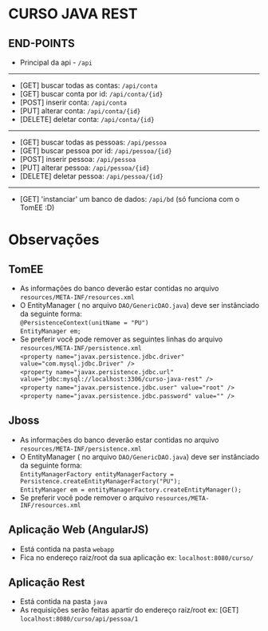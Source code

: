 # CURSO JAVA REST

## END-POINTS

- Principal da api - `/api`
***
- [GET] buscar todas as contas: `/api/conta` <br>
- [GET] buscar conta por id: `/api/conta/{id}` <br>
- [POST] inserir conta: `/api/conta` <br>
- [PUT] alterar conta: `/api/conta/{id}` <br>
- [DELETE] deletar conta: `/api/conta/{id}` <br>
***
- [GET] buscar todas as pessoas: `/api/pessoa` <br>
- [GET] buscar pessoa por id: `/api/pessoa/{id}` <br>
- [POST] inserir pessoa: `/api/pessoa` <br>
- [PUT] alterar pessoa: `/api/pessoa/{id}` <br>
- [DELETE] deletar pessoa: `/api/pessoa/{id}` <br>
***
- [GET] 'instanciar' um banco de dados: `/api/bd` (só funciona com o TomEE :D)

# Observações

## TomEE

- As informações do banco deverão estar contidas no arquivo `resources/META-INF/resources.xml`<br>
- O EntityManager ( no arquivo `DAO/GenericDAO.java`) deve ser instânciado da seguinte forma: <br> `@PersistenceContext(unitName = "PU")` <br> `EntityManager em;`
- Se preferir você pode remover as seguintes linhas do arquivo `resources/META-INF/persistence.xml` <br> `<property name="javax.persistence.jdbc.driver" value="com.mysql.jdbc.Driver" />` <br> `<property name="javax.persistence.jdbc.url" value="jdbc:mysql://localhost:3306/curso-java-rest" />` <br> `<property name="javax.persistence.jdbc.user" value="root" />` <br> `<property name="javax.persistence.jdbc.password" value="" />`<br>


## Jboss

- As informações do banco deverão estar contidas no arquivo `resources/META-INF/persistence.xml`
- O EntityManager ( no arquivo `DAO/GenericDAO.java`) deve ser instânciado da seguinte forma: <br> `EntityManagerFactory entityManagerFactory = Persistence.createEntityManagerFactory("PU");` <br> `EntityManager em = entityManagerFactory.createEntityManager();`
- Se preferir você pode remover o arquivo `resources/META-INF/resources.xml`

## Aplicação Web (AngularJS)                                                                                                                                                                        

- Está contida na pasta `webapp` <br>
- Fica no endereço raiz/root da sua aplicação ex: `localhost:8080/curso/`

## Aplicação Rest

- Está contida na pasta `java`<br>
- As requisições serão feitas apartir do endereço raiz/root ex: [GET] `localhost:8080/curso/api/pessoa/1`

                                                                                                                                                                            